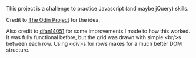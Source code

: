 This project is a challenge to practice Javascript (and maybe jQuery) skills.

Credit to [The Odin Project](http://www.theodinproject.com/courses/web-development-101/lessons/javascript-and-jquery?ref=lnav) for the idea.

Also credit to [dfan14051](https://github.com/dfan14051/sketchpad) for some improvements I made to how this worked. It was fully functional before, but the grid was drawn with simple \<br/>s between each row. Using \<div>s for rows makes for a much better DOM structure.